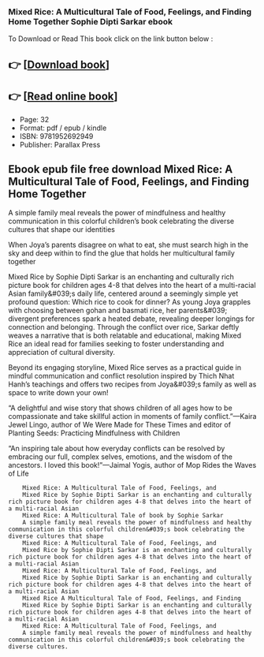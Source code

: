 ### Mixed Rice: A Multicultural Tale of Food, Feelings, and Finding Home Together Sophie Dipti Sarkar ebook

To Download or Read This book click on the link button below :

## 👉  [**[Download book](http://filesbooks.info/download.php?group=book&from=github.com&id=722105&lnk=1079 "Download book")**]

## 👉  [**[Read online book](http://filesbooks.info/download.php?group=book&from=github.com&id=722105&lnk=1079 "Read online book")**]


* Page: 32
* Format: pdf / epub / kindle
* ISBN: 9781952692949
* Publisher: Parallax Press



## Ebook epub file free download Mixed Rice: A Multicultural Tale of Food, Feelings, and Finding Home Together



A simple family meal reveals the power of mindfulness and healthy communication in this colorful children’s book celebrating the diverse cultures that shape our identities
 
 When Joya’s parents disagree on what to eat, she must search high in the sky and deep within to find the glue that holds her multicultural family together
 
 Mixed Rice by Sophie Dipti Sarkar is an enchanting and culturally rich picture book for children ages 4-8 that delves into the heart of a multi-racial Asian family&amp;#039;s daily life, centered around a seemingly simple yet profound question: Which rice to cook for dinner? As young Joya grapples with choosing between gohan and basmati rice, her parents&amp;#039; divergent preferences spark a heated debate, revealing deeper longings for connection and belonging. Through the conflict over rice, Sarkar deftly weaves a narrative that is both relatable and educational, making Mixed Rice an ideal read for families seeking to foster understanding and appreciation of cultural diversity.
 
 Beyond its engaging storyline, Mixed Rice serves as a practical guide in mindful communication and conflict resolution inspired by Thich Nhat Hanh’s teachings and offers two recipes from Joya&amp;#039;s family as well as space to write down your own!
 
 “A delightful and wise story that shows children of all ages how to be compassionate and take skillful action in moments of family conflict.”—Kaira Jewel Lingo, author of We Were Made for These Times and editor of Planting Seeds: Practicing Mindfulness with Children
 
 “An inspiring tale about how everyday conflicts can be resolved by embracing our full, complex selves, emotions, and the wisdom of the ancestors. I loved this book!”—Jaimal Yogis, author of Mop Rides the Waves of Life


        Mixed Rice: A Multicultural Tale of Food, Feelings, and
        Mixed Rice by Sophie Dipti Sarkar is an enchanting and culturally rich picture book for children ages 4-8 that delves into the heart of a multi-racial Asian 
        Mixed Rice: A Multicultural Tale of book by Sophie Sarkar
        A simple family meal reveals the power of mindfulness and healthy communication in this colorful children&#039;s book celebrating the diverse cultures that shape 
        Mixed Rice: A Multicultural Tale of Food, Feelings, and
        Mixed Rice by Sophie Dipti Sarkar is an enchanting and culturally rich picture book for children ages 4-8 that delves into the heart of a multi-racial Asian 
        Mixed Rice: A Multicultural Tale of Food, Feelings, and
        Mixed Rice by Sophie Dipti Sarkar is an enchanting and culturally rich picture book for children ages 4-8 that delves into the heart of a multi-racial Asian 
        Mixed Rice A Multicultural Tale of Food, Feelings, and Finding
        Mixed Rice by Sophie Dipti Sarkar is an enchanting and culturally rich picture book for children ages 4-8 that delves into the heart of a multi-racial Asian 
        Mixed Rice: A Multicultural Tale of Food, Feelings, and
        A simple family meal reveals the power of mindfulness and healthy communication in this colorful children&#039;s book celebrating the diverse cultures.
    




